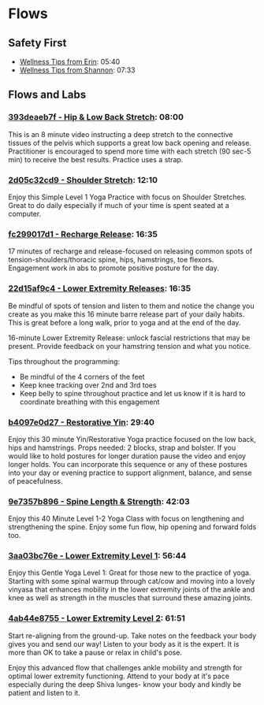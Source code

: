 # Flows

## Safety First

* [Wellness Tips from Erin](https://vimeo.com/498943095): 05:40
* [Wellness Tips from Shannon](https://vimeo.com/500193482): 07:33

## Flows and Labs

### [393deaeb7f - Hip & Low Back Stretch][393deaeb7f]: 08:00

This is an 8 minute video instructing a deep stretch to the connective tissues
of the pelvis which supports a great low back opening and release. Practitioner
is encouraged to spend more time with each stretch (90 sec-5 min) to receive the
best results. Practice uses a strap.

### [2d05c32cd9 - Shoulder Stretch][2d05c32cd9]: 12:10

Enjoy this Simple Level 1 Yoga Practice with focus on Shoulder Stretches. Great
to do daily especially if much of your time is spent seated at a computer.

### [fc299017d1 - Recharge Release][fc299017d1]: 16:35

17 minutes of recharge and release-focused on releasing common spots of
tension-shoulders/thoracic spine, hips, hamstrings, toe flexors.  Engagement
work in abs to promote positive posture for the day.

### [22d15af9c4 - Lower Extremity Releases][22d15af9c4]: 16:35

Be mindful of spots of tension and listen to them and notice the change you
create as you make this 16 minute barre release part of your daily habits.  This
is great before a long walk, prior to yoga and at the end of the day.

16-minute Lower Extremity Release: unlock fascial restrictions that may be
present. Provide feedback on your hamstring tension and what you notice.

Tips throughout the programming:

* Be mindful of the 4 corners of the feet
* Keep knee tracking over 2nd and 3rd toes
* Keep belly to spine throughout practice and let us know if it is hard to
  coordinate breathing with this engagement

### [b4097e0d27 - Restorative Yin][b4097e0d27]: 29:40

Enjoy this 30 minute Yin/Restorative Yoga practice focused on the low back, hips
and hamstrings. Props needed: 2 blocks, strap and bolster. If you would like to
hold postures for longer duration pause the video and enjoy longer holds. You
can incorporate this sequence or any of these postures into your day or evening
practice to support alignment, balance, and sense of peacefulness.

### [9e7357b896 - Spine Length & Strength][9e7357b896]: 42:03

Enjoy this 40 Minute Level 1-2 Yoga Class with focus on lengthening and
strengthening the spine. Enjoy some fun flow, hip opening and forward folds too.

### [3aa03bc76e - Lower Extremity Level 1][3aa03bc76e]: 56:44

Enjoy this Gentle Yoga Level 1: Great for those new to the practice of yoga.
Starting with some spinal warmup through cat/cow and moving into a lovely
vinyasa that enhances mobility in the lower extremity joints of the ankle and
knee as well as strength in the muscles that surround these amazing joints.

### [4ab44e8755 - Lower Extremity Level 2][4ab44e8755]: 61:51

Start re-aligning from the ground-up.  Take notes on the feedback your body gives
you and send our way! Listen to your body as it is the expert.  It is more than
OK to take a pause or relax in child's pose.

Enjoy this advanced flow that challenges ankle mobility and strength for optimal
lower extremity functioning. Attend to your body at it's pace especially during
the deep Shiva lunges- know your body and kindly be patient and listen to it.

[4ab44e8755]: https://vimeo.com/453362183/4ab44e8755
[3aa03bc76e]: https://vimeo.com/454068106/3aa03bc76e
[9e7357b896]: https://vimeo.com/501067785/9e7357b896
[b4097e0d27]: https://vimeo.com/514726342/b4097e0d27
[22d15af9c4]: https://vimeo.com/501587575/22d15af9c4
[fc299017d1]: https://vimeo.com/546099250/fc299017d1
[2d05c32cd9]: https://vimeo.com/780540360/2d05c32cd9
[393deaeb7f]: https://vimeo.com/790605712/393deaeb7f
